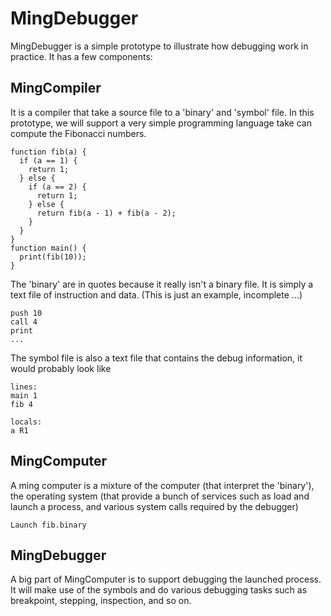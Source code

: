 # MingDebugger
MingDebugger is a simple prototype to illustrate how debugging work in practice. It has a few components:

## MingCompiler
It is a compiler that take a source file to a 'binary' and 'symbol' file. In this prototype, we will support a very simple programming language take can compute the Fibonacci numbers.

    function fib(a) {
      if (a == 1) {
        return 1;
      } else {
        if (a == 2) {
          return 1;
        } else {
          return fib(a - 1) + fib(a - 2);
        }
      }
    }
    function main() {
      print(fib(10));
    }

The 'binary' are in quotes because it really isn't a binary file. It is simply a text file of instruction and data. (This is just an example, incomplete ...)

    push 10
    call 4
    print
    ...

The symbol file is also a text file that contains the debug information, it would probably look like

    lines:
    main 1
    fib 4
    
    locals:
    a R1

## MingComputer

A ming computer is a mixture of the computer (that interpret the 'binary'), the operating system (that provide a bunch of services such as load and launch a process, and various system calls required by the debugger)

    Launch fib.binary
    
## MingDebugger

A big part of MingComputer is to support debugging the launched process. It will make use of the symbols and do various debugging tasks such as breakpoint, stepping, inspection, and so on.
